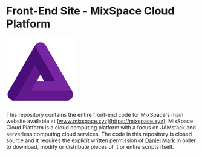# Front-End Site - MixSpace Cloud Platform

![](https://github.com/thedanielmark/mixspace-landing/blob/master/logo%20180x180.png)

This repository contains the entire front-end code for MixSpace&apos;s main website available at [www.mixspace.xyz](https://mixspace.xyz). MixSpace Cloud Platform is a cloud computing platform with a focus on JAMstack and serverless computing cloud services. The code in this repository is closed source and it requires the explicit written permission of [Daniel Mark](https://thedanielmark.com) in order to download, modify or distribute pieces of it or entire scripts itself.
